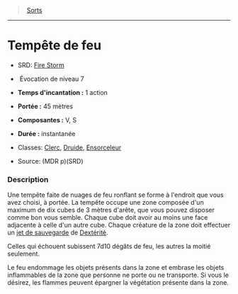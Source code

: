 ﻿---
!SpellItem
Family: SpellHD
Name: Tempête de feu
Type: Évocation
Level: 7
CastingTime: 1 action
Range: 45 mètres
Components: V, S
Duration: instantanée
Classes: '[Clerc](hd_cleric.md), [Druide](hd_druid.md), [Ensorceleur](hd_sorcerer.md)'
Source: (MDR p)(SRD)
AltName: '[Fire Storm](srd_spells_fire_storm.md)'
Id: spells_hd.md#tempête-de-feu
ParentLink: spells_hd.md#sorts
ParentName: Sorts
NameLevel: 1
Attributes:
  Name: Tempête de feu
  Markdown: >+
    # <!--Name-->Tempête de feu<!--/Name-->


    - SRD: <!--AltName-->[Fire Storm](srd_spells_fire_storm.md)<!--/AltName-->


    -  <!--Type-->Évocation<!--/Type--> de niveau <!--Level-->7<!--/Level-->


    - **Temps d'incantation :** <!--CastingTime-->1 action<!--/CastingTime-->


    - **Portée :** <!--Range-->45 mètres<!--/Range-->


    - **Composantes :** <!--Components-->V, S<!--/Components-->


    - **Durée :** <!--Duration-->instantanée<!--/Duration-->


    - Classes: <!--Classes-->[Clerc](hd_cleric.md), [Druide](hd_druid.md), [Ensorceleur](hd_sorcerer.md)<!--/Classes-->


    - Source: <!--Source-->(MDR p)(SRD)<!--/Source-->


    ### Description


    Une tempête faite de nuages de feu ronflant se forme à l'endroit que vous avez choisi, à portée. La tempête occupe une zone composée d'un maximum de dix cubes de 3 mètres d'arête, que vous pouvez disposer comme bon vous semble. Chaque cube doit avoir au moins une face adjacente à celle d'un autre cube. Chaque créature de la zone doit effectuer un [jet de sauvegarde](hd_abilities_jets_de_sauvegarde.md) de [Dextérité](hd_abilities_dexterity.md).


    Celles qui échouent subissent 7d10 dégâts de feu, les autres la moitié seulement.


    Le feu endommage les objets présents dans la zone et embrase les objets inflammables de la zone que personne ne porte ou ne transporte. Si vous le désirez, les flammes peuvent épargner la végétation présente dans la zone.

  AltName: '[Fire Storm](srd_spells_fire_storm.md)'
  Type: Évocation
  Level: 7
  CastingTime: 1 action
  Range: 45 mètres
  Components: V, S
  Duration: instantanée
  Classes: '[Clerc](hd_cleric.md), [Druide](hd_druid.md), [Ensorceleur](hd_sorcerer.md)'
  Source: (MDR p)(SRD)
AttributesDictionary: >+
  Name: Tempête de feu

  Markdown: >+

    # <!--Name-->Tempête de feu<!--/Name-->





    - SRD: <!--AltName-->[Fire Storm](srd_spells_fire_storm.md)<!--/AltName-->





    -  <!--Type-->Évocation<!--/Type--> de niveau <!--Level-->7<!--/Level-->





    - **Temps d'incantation :** <!--CastingTime-->1 action<!--/CastingTime-->





    - **Portée :** <!--Range-->45 mètres<!--/Range-->





    - **Composantes :** <!--Components-->V, S<!--/Components-->





    - **Durée :** <!--Duration-->instantanée<!--/Duration-->





    - Classes: <!--Classes-->[Clerc](hd_cleric.md), [Druide](hd_druid.md), [Ensorceleur](hd_sorcerer.md)<!--/Classes-->





    - Source: <!--Source-->(MDR p)(SRD)<!--/Source-->





    ### Description





    Une tempête faite de nuages de feu ronflant se forme à l'endroit que vous avez choisi, à portée. La tempête occupe une zone composée d'un maximum de dix cubes de 3 mètres d'arête, que vous pouvez disposer comme bon vous semble. Chaque cube doit avoir au moins une face adjacente à celle d'un autre cube. Chaque créature de la zone doit effectuer un [jet de sauvegarde](hd_abilities_jets_de_sauvegarde.md) de [Dextérité](hd_abilities_dexterity.md).





    Celles qui échouent subissent 7d10 dégâts de feu, les autres la moitié seulement.





    Le feu endommage les objets présents dans la zone et embrase les objets inflammables de la zone que personne ne porte ou ne transporte. Si vous le désirez, les flammes peuvent épargner la végétation présente dans la zone.



  AltName: '[Fire Storm](srd_spells_fire_storm.md)'

  Type: Évocation

  Level: 7

  CastingTime: 1 action

  Range: 45 mètres

  Components: V, S

  Duration: instantanée

  Classes: '[Clerc](hd_cleric.md), [Druide](hd_druid.md), [Ensorceleur](hd_sorcerer.md)'

  Source: (MDR p)(SRD)

---
> [Sorts](hd_spells.md)

---

# Tempête de feu

- SRD: [Fire Storm](srd_spells_fire_storm.md)

-  Évocation de niveau 7

- **Temps d'incantation :** 1 action

- **Portée :** 45 mètres

- **Composantes :** V, S

- **Durée :** instantanée

- Classes: [Clerc](hd_cleric.md), [Druide](hd_druid.md), [Ensorceleur](hd_sorcerer.md)

- Source: (MDR p)(SRD)

### Description

Une tempête faite de nuages de feu ronflant se forme à l'endroit que vous avez choisi, à portée. La tempête occupe une zone composée d'un maximum de dix cubes de 3 mètres d'arête, que vous pouvez disposer comme bon vous semble. Chaque cube doit avoir au moins une face adjacente à celle d'un autre cube. Chaque créature de la zone doit effectuer un [jet de sauvegarde](hd_abilities_jets_de_sauvegarde.md) de [Dextérité](hd_abilities_dexterity.md).

Celles qui échouent subissent 7d10 dégâts de feu, les autres la moitié seulement.

Le feu endommage les objets présents dans la zone et embrase les objets inflammables de la zone que personne ne porte ou ne transporte. Si vous le désirez, les flammes peuvent épargner la végétation présente dans la zone.

